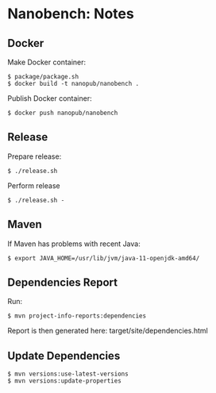 Nanobench: Notes
================

## Docker

Make Docker container:

    $ package/package.sh
    $ docker build -t nanopub/nanobench .

Publish Docker container:

    $ docker push nanopub/nanobench


## Release

Prepare release:

    $ ./release.sh

Perform release

    $ ./release.sh -


## Maven

If Maven has problems with recent Java:

    $ export JAVA_HOME=/usr/lib/jvm/java-11-openjdk-amd64/


## Dependencies Report

Run:

    $ mvn project-info-reports:dependencies

Report is then generated here: target/site/dependencies.html


## Update Dependencies

    $ mvn versions:use-latest-versions
    $ mvn versions:update-properties

